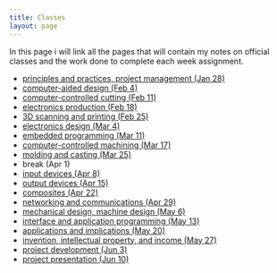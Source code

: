 ```yaml
---
title: Classes
layout: page
---
```


In this page i will link all the pages that will contain my notes on official classes and the work done to complete each week assignment.




* [principles and practices, project management (Jan 28)](./trimester01)
* [computer-aided design (Feb 4)](./trimester01)
* [computer-controlled cutting (Feb 11)](./trimester01)
* [electronics production (Feb 18)](./trimester01)
* [3D scanning and printing (Feb 25)](./trimester01)
* [electronics design (Mar 4)](./trimester01)
* [embedded programming (Mar 11)](./trimester01)
* [computer-controlled machining (Mar 17)](./trimester01)
* [molding and casting (Mar 25)](./trimester01)
* break (Apr 1)
* [input devices (Apr 8)](./trimester02)
* [output devices (Apr 15)](./trimester02)
* [composites (Apr 22)](./trimester02)
* [networking and communications (Apr 29)](./trimester02)
* [mechanical design, machine design (May 6)](./trimester02)
* [interface and application programming (May 13)](./trimester02)
* [applications and implications (May 20)](./trimester02)
* [invention, intellectual property, and income (May 27)](./trimester02)
* [project development (Jun 3)](./trimester02)
* [project presentation (Jun 10)](./trimester02)


 